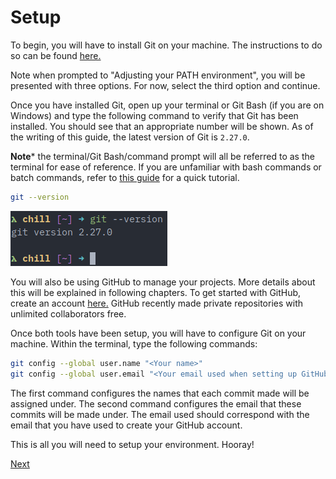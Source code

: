 # Setup

To begin, you will have to install Git on your machine. The instructions to do so can be found [here.](https://git-scm.com/book/en/v2/Getting-Started-Installing-Git)

Note when prompted to "Adjusting your PATH environment", you will be presented with three options. For now, select the third option and continue.

Once you have installed Git, open up your terminal or Git Bash (if you are on Windows) and type the following command to verify that Git has been installed. You should see that an appropriate number will be shown. As of the writing of this guide, the latest version of Git is `2.27.0`.

**Note*** the terminal/Git Bash/command prompt will all be referred to as the terminal for ease of reference. If you are unfamiliar with bash commands or batch commands, refer to [this guide](../08-bash-tutorial/README.md) for a quick tutorial.

```bash
git --version
```

![Git version](./res/git-version.png)

You will also be using GitHub to manage your projects. More details about this will be explained in following chapters. To get started with GitHub, create an account [here.](https://github.com/) GitHub recently made private repositories with unlimited collaborators free.

Once both tools have been setup, you will have to configure Git on your machine. Within the terminal, type the following commands:

```bash
git config --global user.name "<Your name>"
git config --global user.email "<Your email used when setting up GitHub>"
```

The first command configures the names that each commit made will be assigned under. The second command configures the email that these commits will be made under. The email used should correspond with the email that you have used to create your GitHub account.

This is all you will need to setup your environment. Hooray!

[Next](../02-first-repository/README.md)
